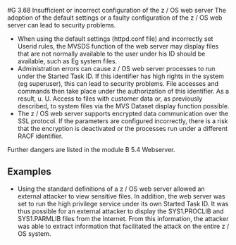 #G 3.68 Insufficient or incorrect configuration of the z / OS web server
The adoption of the default settings or a faulty configuration of the z / OS web server can lead to security problems.

* When using the default settings (httpd.conf file) and incorrectly set Userid rules, the MVSDS function of the web server may display files that are not normally available to the user under his ID should be available, such as Eg system files.
* Administration errors can cause z / OS web server processes to run under the Started Task ID. If this identifier has high rights in the system (eg superuser), this can lead to security problems. File accesses and commands then take place under the authorization of this identifier. As a result, u. U. Access to files with customer data or, as previously described, to system files via the MVS Dataset display function possible.
* The z / OS web server supports encrypted data communication over the SSL protocol. If the parameters are configured incorrectly, there is a risk that the encryption is deactivated or the processes run under a different RACF identifier.


Further dangers are listed in the module B 5.4 Webserver.



## Examples 
* Using the standard definitions of a z / OS web server allowed an external attacker to view sensitive files. In addition, the web server was set to run the high privilege service under its own Started Task ID. It was thus possible for an external attacker to display the SYS1.PROCLIB and SYS1.PARMLIB files from the Internet. From this information, the attacker was able to extract information that facilitated the attack on the entire z / OS system.




